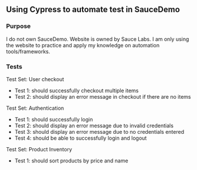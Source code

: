 ## Using Cypress to automate test in SauceDemo

### Purpose
I do not own SauceDemo. Website is owned by Sauce Labs. I am only using the website to practice and apply my knowledge on automation tools/frameworks.

### Tests
Test Set: User checkout
- Test 1: should successfully checkout multiple items
- Test 2: should display an error message in checkout if there are no items

Test Set: Authentication
- Test 1: should successfully login
- Test 2: should display an error message due to invalid credentials
- Test 3: should display an error message due to no credentials entered
- Test 4: should be able to successfully login and logout

Test Set: Product Inventory
- Test 1: should sort products by price and name